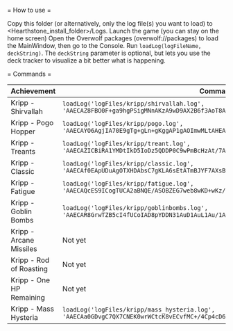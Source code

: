 = How to use =

Copy this folder (or alternatively, only the log file(s) you want to load) to <Hearthstone_install_folder>/Logs.
Launch the game (you can stay on the home screen)
Open the Overwolf packages (overwolf://packages) to load the MainWindow, then go to the Console.
Run `loadLog(logFileName, deckString)`. The `deckString` parameter is optional, but lets you use the deck tracker to visualize a bit better what is happening.

= Commands =

| Achievement        | Command           |
| ------------------ | ----------------- |
| Kripp - Shirvallah | `loadLog('logFiles/kripp/shirvallah.log', 'AAECAZ8FBO0F+ga9hgPSigMNnAKzA9wD9AX2B6f3AoT8Avz8Atn+As+GA+yGA7aYA8OdAwA=')` |
| Kripp - Pogo Hopper | `loadLog('logFiles/kripp/pogo.log', 'AAECAYO6AgjIA70E9gTg+gLn+gKggAP1gAOImwMLtAHEAe0CzQObBe4GhgnX+gLVjAOvkQOJmwMA')` |
| Kripp - Treants | `loadLog('logFiles/kripp/treant.log', 'AAECAZICBiRA1YMDtIkD5IoDz5QDDP0C9wPmBcHzAt/7AuH7Ar/9ArmUA86UA8qcA9OcA7ufAwA=')` |
| Kripp - Classic | `loadLog('logFiles/kripp/classic.log', 'AAECAf0EApUDuAgOTXHDAbsC7gKLA6sEtATmBJYF7AXsB78IyQ0A')` |
| Kripp - Fatigue | `loadLog('logFiles/kripp/fatigue.log', 'AAECAQcES9ICogTUCA2aBNQE/ASOBZEG7web8wKD+wKz/AL4hgOqiwPwngOSnwMA')` |
| Kripp - Goblin Bombs | `loadLog('logFiles/kripp/goblinbombs.log', 'AAECAR8GrwTZB5cI4fUCoIAD8pYDDN31AuD1AuL1Au/1Arn4Apj7Aqj7Arz8Avb9AomAA8yBA7acAwA=')` |
| Kripp - Arcane Missiles | Not yet |
| Kripp - Rod of Roasting | Not yet |
| Kripp - One HP Remaining | Not yet |
| Kripp - Mass Hysteria | `loadLog('logFiles/kripp/mass_hysteria.log', 'AAECAa0GDvgC7QX7CNEK0wrWCtcK8vECvfMC+/4Cp4cD64oDmJsDmZsDCPsBlwKcAuUEyQbyDPsMl4cDAA==')` |